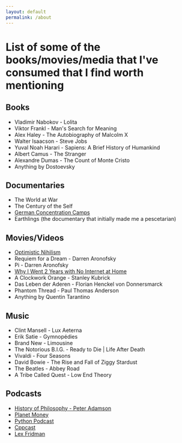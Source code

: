 ```yaml
---
layout: default
permalink: /about
---
```


# List of some of the books/movies/media that I've consumed that I find worth mentioning 

## Books
* Vladimir Nabokov - Lolita
* Viktor Frankl - Man's Search for Meaning 
* Alex Haley - The Autobiography of Malcolm X
* Walter Isaacson - Steve Jobs 
* Yuval Noah Harari - Sapiens: A Brief History of Humankind
* Albert Camus - The Stranger 
* Alexandre Dumas - The Count of Monte Cristo
* Anything by Dostoevsky 


## Documentaries
* The World at War
* The Century of the Self
* [German Concentration Camps](https://www.youtube.com/watch?v=O5jeQ8ohtyo)
* Earthlings (the documentary that initially made me a pescetarian)

## Movies/Videos
* [Optimistic Nihilism](https://www.youtube.com/watch?v=R-sYDf0YGv4)
* Requiem for a Dream - Darren Aronofsky
* Pi - Darren Aronofsky
* [Why I Went 2 Years with No Internet at Home](https://www.youtube.com/watch?v=kiMcX3Fa2Us)
* A Clockwork Orange - Stanley Kubrick
* Das Leben der Aderen - Florian Henckel von Donnersmarck
* Phantom Thread - Paul Thomas Anderson
* Anything by Quentin Tarantino

## Music
* Clint Mansell - Lux Aeterna
* Erik Satie - Gymnopédies
* Brand New - Limousine
* The Notorious B.I.G. - Ready to Die \| Life After Death
* Vivaldi - Four Seasons
* David Bowie - The Rise and Fall of Ziggy Stardust
* The Beatles - Abbey Road
* A Tribe Called Quest - Low End Theory

## Podcasts
* [History of Philosophy - Peter Adamson](https://historyofphilosophy.net)
* [Planet Money](https://www.npr.org/sections/money/)
* [Python Podcast](https://talkpython.fm/episodes/all)
* [Cppcast](http://cppcast.com/)
* [Lex Fridman](https://lexfridman.com/)
